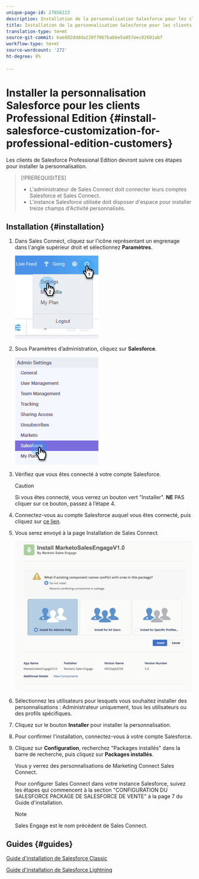 ```yaml
---
unique-page-id: 27656223
description: Installation de la personnalisation Salesforce pour les clients de l’édition Professional - Documentation sur le marketing - Documentation du produit
title: Installation de la personnalisation Salesforce pour les clients Professional Edition
translation-type: tm+mt
source-git-commit: 6ae882dddda220f7067babbe5a057eec82601abf
workflow-type: tm+mt
source-wordcount: '272'
ht-degree: 0%

---
```



# Installer la personnalisation Salesforce pour les clients Professional Edition {#install-salesforce-customization-for-professional-edition-customers}

Les clients de Salesforce Professional Edition devront suivre ces étapes pour installer la personnalisation.

>[!PREREQUISITES]
>
>* L&#39;administrateur de Sales Connect doit connecter leurs comptes Salesforce et Sales Connect.
>* L&#39;instance Salesforce utilisée doit disposer d&#39;espace pour installer treize champs d&#39;Activité personnalisés.


## Installation {#installation}

1. Dans Sales Connect, cliquez sur l&#39;icône représentant un engrenage dans l&#39;angle supérieur droit et sélectionnez **Paramètres**.

   ![](assets/one-4.png)

1. Sous Paramètres d’administration, cliquez sur **Salesforce**.

   ![](assets/two-4.png)

1. Vérifiez que vous êtes connecté à votre compte Salesforce.

   >[!CAUTION]
   >
   >Si vous êtes connecté, vous verrez un bouton vert &quot;Installer&quot;. **NE** PAS cliquer sur ce bouton, passez à l’étape 4.

1. Connectez-vous au compte Salesforce auquel vous êtes connecté, puis cliquez sur [ce lien](https://login.salesforce.com/packaging/installPackage.apexp?p0=04t0b000001oWEZ).
1. Vous serez envoyé à la page Installation de Sales Connect.

   ![](assets/install-package.png)

1. Sélectionnez les utilisateurs pour lesquels vous souhaitez installer des personnalisations : Administrateur uniquement, tous les utilisateurs ou des profils spécifiques.
1. Cliquez sur le bouton **Installer** pour installer la personnalisation.
1. Pour confirmer l&#39;installation, connectez-vous à votre compte Salesforce.
1. Cliquez sur **Configuration**, recherchez &quot;Packages installés&quot; dans la barre de recherche, puis cliquez sur **Packages installés**.

   Vous y verrez des personnalisations de Marketing Connect Sales Connect.

   Pour configurer Sales Connect dans votre instance Salesforce, suivez les étapes qui commencent à la section &quot;CONFIGURATION DU SALESFORCE PACKAGE DE SALESFORCE DE VENTE&quot; à la page 7 du Guide d&#39;installation.

   >[!NOTE]
   >
   >Sales Engage est le nom précédent de Sales Connect.

## Guides {#guides}

[Guide d&#39;installation de Salesforce Classic](https://s3.amazonaws.com/tout-user-store/salesforce/assets/Marketo+Sales+Engage+For+Salesforce_+Installation+and+Success+Guide.pdf)

[Guide d&#39;installation de Salesforce Lightning](https://s3.amazonaws.com/tout-user-store/salesforce/assets/SF+Guide+for+Lightning.pdf)
